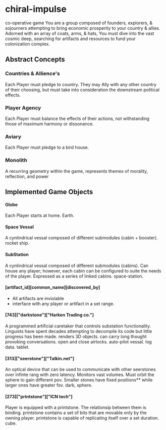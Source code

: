 # chiral-impulse
co-operative game
  You are a group composed of founders, explorers, & sojourners attempting to bring economic prosperity to your country & allies. Adorned with an array of coats, arms, & hats, You must dive into the vast cosmic deep, searching for artifacts and resources to fund your colonization complex. 

## Abstract Concepts
### Countries & Allience's
  Each Player must pledge to country. They may Ally with any other country of their choosing, but must take into consideration the downstream political effects. 
### Player Agency
  Each Player must balance the effects of their actions, not withstanding those of maximum harmony or dissonance. 
### Aviary
  Each Player must pledge to a bird house. 
### Monolith 
  A recurring geometry within the game, represents themes of morality, reflection, and power

## Implemented Game Objects 
#### Globe
  Each Player starts at home. Earth.
#### Space Vessal
  A cynlindrical vessal composed of different submodules (cabin + booster). rocket ship.
#### SubStation
  A cynlindrical vessal composed of different submodules (cabins). Can house any player; however, each cabin can be configured to suite the needs of the player. Expressed as a series of linked cabins. space-station.

#### [artifact_id][common_name][discovered_by]
- All artifacts are inviolable
-  interface with any player or artifact in a set range. 
#### [743]["darkstone"]["Harken Trading co."]
  A programmed artificial caretaker that controls substation functionality. Linguists have spent decades attempting to decompile its code but little progress has been made.
  renders 3D objects.
  can carry long thought provoking conversations.
  open and close airlocks. 
  auto-pilot vessal.
  log data.
  tablet.
  #### [313]["seerstone"]["Talkin.net"]
  An optical device that can be used to communicate with other seerstones over infinte rang with zero latency. 
  Monitors vast volumes. 
  Must orbit the sphere to gain different pov.
  Smaller stones have fixed positions** while larger ones have greater fov.
  dark, sphere. 
  #### [273]["printstone"]["ICN tech"]
  Player is equipped with a printstone. The relationsip between them is binding.
  printstone contains a set of bits that are movable only by the owning player.
  printstone is capable of replicating itself over a set duration.
  cube.


  







